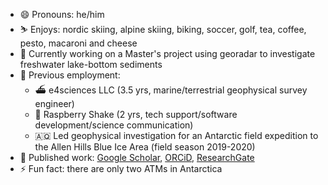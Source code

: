 - 😄 Pronouns: he/him
- ⛷️ Enjoys: nordic skiing, alpine skiing, biking, soccer, golf, tea, coffee, pesto, macaroni and cheese
- 🔭 Currently working on a Master's project using georadar to investigate freshwater lake-bottom sediments
- 📜 Previous employment:
    - ⛴️ e4sciences LLC (3.5 yrs, marine/terrestrial geophysical survey engineer)
    - 🌋 Raspberry Shake (2 yrs, tech support/software development/science communication)
    - 🇦🇶 Led geophysical investigation for an Antarctic field expedition to the Allen Hills Blue Ice Area (field season 2019-2020)
- 📰 Published work: [Google Scholar](https://scholar.google.com/citations?user=voGZIlIAAAAJ&hl=en), [ORCiD](https://orcid.org/0000-0001-5828-6070), [ResearchGate](https://www.researchgate.net/profile/Ian_Nesbitt3)
- ⚡ Fun fact: there are only two ATMs in Antarctica


<!--
**iannesbitt/iannesbitt** is a ✨ _special_ ✨ repository because its `README.md` (this file) appears on your GitHub profile.

Here are some ideas to get you started:

- 🔭 I’m currently working on ...
- 🌱 I’m currently learning ...
- 👯 I’m looking to collaborate on ...
- 🤔 I’m looking for help with ...
- 💬 Ask me about ...
- 📫 How to reach me: ...
- 😄 Pronouns: he/him
- ⚡ Fun fact: ...
-->
